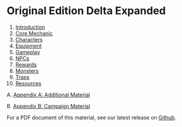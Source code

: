 # Original Edition Delta Expanded

1. [Introduction](introduction.md)
2. [Core Mechanic](core-mechanic.md)
3. [Characters](characters.md)
4. [Equipment](equipment.md)
5. [Gameplay](gameplay.md)
6. [NPCs](npcs.md)
7. [Rewards](rewards.md)
8. [Monsters](monsters.md)
9. [Traps](traps.md)
10. [Resources](resources.md)

A. [Appendix A: Additional Material](x-additional-material.md)

B. [Appendix B: Campaign Material](x-campaign-material.md)

For a PDF document of this material, see our latest release on [Github](https://github.com/danielrcollins1/OED-Expanded/releases/latest). 
